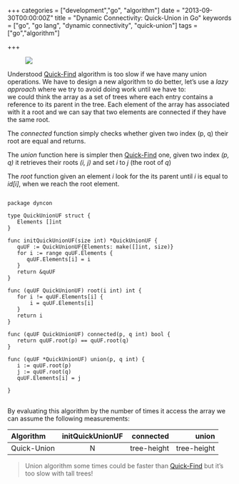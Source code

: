 +++
categories = ["development","go", "algorithm"]
date = "2013-09-30T00:00:00Z"
title = "Dynamic Connectivity: Quick-Union in Go"
keywords = ["go", "go lang", "dynamic connectivity", "quick-union"]
tags = ["go","algorithm"]

+++

<figure>
  <a href="/images/gopher_tree.jpg"><img src="/images/gopher_tree.jpg"></a>
</figure>

Understood <a href="http://www.laquysoft.com//2013/09/dynamic-connectivity-quick-find/" title="Dynamic Connectivity: Quick-Find" target="_blank">Quick-Find</a> algorithm is too slow if we have many union operations. We have to design a new algorithm to do better, let&#8217;s use a *lazy approach* where we try to avoid doing work until we have to:  
we could think the array as a set of trees where each entry contains a reference to its parent in the tree. Each element of the array has associated with it a root and we can say that two elements are connected if they have the same root.

The *connected* function simply checks whether given two index (p, q) their root are equal and returns.

The *union* function here is simpler then <a href="http://www.laquysoft.com/2013/09/dynamic-connectivity-quick-find/" title="Dynamic Connectivity: Quick-Find" target="_blank">Quick-Find</a> one, given two index *(p, q)* it retrieves their roots *(i, j)* and set *i* to *j* (the root of *q*)

The *root* function given an element *i* look for the its parent until *i* is equal to *id[i]*, when we reach the root element.

<pre>
<code class="go">
package dyncon

type QuickUnionUF struct {
   Elements []int
}

func initQuickUnionUF(size int) *QuickUnionUF {
   quUF := QuickUnionUF{Elements: make([]int, size)}
   for i := range quUF.Elements {
      quUF.Elements[i] = i
   }
   return &quUF
}

func (quUF QuickUnionUF) root(i int) int {
   for i != quUF.Elements[i] {
       i = quUF.Elements[i]
   }
   return i
}

func (quUF QuickUnionUF) connected(p, q int) bool {
   return quUF.root(p) == quUF.root(q)
}

func (quUF *QuickUnionUF) union(p, q int) {
   i := quUF.root(p)
   j := quUF.root(q)
   quUF.Elements[i] = j

}
</code>
</pre>

By evaluating this algorithm by the number of times it access the array we can assume the following measurements:

| Algorithm | initQuickUnionUF | connected | union |
|:--------|:-------:|--------:|--------:|
| Quick-Union | N | tree-height | tree-height |


>Union algorithm some times could be faster than <a href="/2013/09/dynamic-connectivity-quick-find/" title="Dynamic Connectivity: Quick-Find" target="_blank">Quick-Find</a> but it&#8217;s too slow with tall trees!
